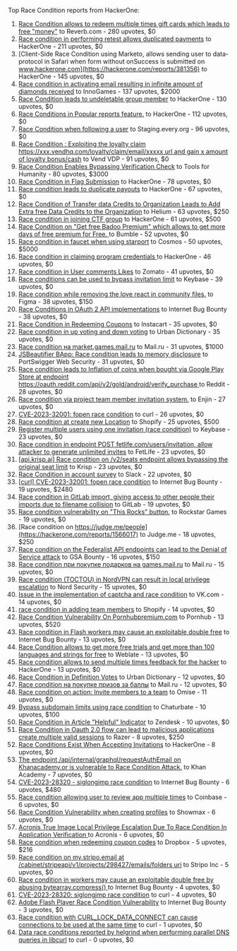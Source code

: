 Top Race Condition reports from HackerOne:

1. [Race Condition allows to redeem multiple times gift cards which leads to free "money"](https://hackerone.com/reports/759247) to Reverb.com - 280 upvotes, $0
2. [Race condition in performing retest allows duplicated payments](https://hackerone.com/reports/429026) to HackerOne - 211 upvotes, $0
3. [Client-Side Race Condition using Marketo, allows sending user to data-protocol in Safari when form without onSuccess is submitted on www.hackerone.com](https://hackerone.com/reports/381356) to HackerOne - 145 upvotes, $0
4. [Race condition in activating email resulting in infinite amount of diamonds received](https://hackerone.com/reports/509629) to InnoGames - 137 upvotes, $2000
5. [Race Condition leads to undeletable group member](https://hackerone.com/reports/604534) to HackerOne - 130 upvotes, $0
6. [Race Conditions in Popular reports feature.](https://hackerone.com/reports/146845) to HackerOne - 112 upvotes, $0
7. [Race Condition when following a user](https://hackerone.com/reports/927384) to Staging.every.org - 96 upvotes, $0
8. [Race Condition : Exploiting the loyalty claim https://xxx.vendhq.com/loyalty/claim/email/xxxxx url and gain x amount of loyalty bonus/cash](https://hackerone.com/reports/331940) to Vend VDP - 91 upvotes, $0
9. [Race Condition Enables Bypassing Verification Check](https://hackerone.com/reports/2110030) to Tools for Humanity - 80 upvotes, $3000
10. [Race Condition in Flag Submission](https://hackerone.com/reports/454949) to HackerOne - 78 upvotes, $0
11. [Race condition leads to duplicate payouts](https://hackerone.com/reports/220445) to HackerOne - 67 upvotes, $0
12. [Race Condition of Transfer data Credits to Organization Leads to Add Extra free Data Credits to the Organization](https://hackerone.com/reports/974892) to Helium - 63 upvotes, $250
13. [Race condition in joining CTF group](https://hackerone.com/reports/1540969) to HackerOne - 61 upvotes, $500
14. [Race Condition on "Get free Badoo Premium" which allows to get more days of free premium for Free. ](https://hackerone.com/reports/1037430) to Bumble - 52 upvotes, $0
15. [Race condition in faucet when using starport](https://hackerone.com/reports/1438052) to Cosmos - 50 upvotes, $5000
16. [Race condition in claiming program credentials ](https://hackerone.com/reports/488985) to HackerOne - 46 upvotes, $0
17. [Race condition in User comments  Likes](https://hackerone.com/reports/1409913) to Zomato - 41 upvotes, $0
18. [Race conditions can be used to bypass invitation limit](https://hackerone.com/reports/115007) to Keybase - 39 upvotes, $0
19. [Race condition while removing the love react in community files.](https://hackerone.com/reports/996141) to Figma - 38 upvotes, $150
20. [Race Conditions in OAuth 2 API implementations](https://hackerone.com/reports/55140) to Internet Bug Bounty - 38 upvotes, $0
21. [Race Condition in Redeeming Coupons](https://hackerone.com/reports/157996) to Instacart - 35 upvotes, $0
22. [Race condition in up voting and down voting](https://hackerone.com/reports/183837) to Urban Dictionary - 35 upvotes, $0
23. [Race condition на market.games.mail.ru](https://hackerone.com/reports/317557) to Mail.ru - 31 upvotes, $1000
24. [JSBeautifier BApp: Race condition leads to memory disclosure](https://hackerone.com/reports/187134) to PortSwigger Web Security - 31 upvotes, $0
25. [Race condition leads to Inflation of coins when bought via Google Play Store at endpoint https://oauth.reddit.com/api/v2/gold/android/verify_purchase ](https://hackerone.com/reports/801743) to Reddit - 28 upvotes, $0
26. [Race condition via project team member invitation system.](https://hackerone.com/reports/1108291) to Enjin - 27 upvotes, $0
27. [CVE-2023-32001: fopen race condition](https://hackerone.com/reports/2039870) to curl - 26 upvotes, $0
28. [Race condition at create new Location](https://hackerone.com/reports/413759) to Shopify - 25 upvotes, $500
29. [Register multiple users using one invitation (race condition)](https://hackerone.com/reports/148609) to Keybase - 23 upvotes, $0
30. [Race condition in endpoint POST fetlife.com/users/invitation, allow attacker to generate unlimited invites](https://hackerone.com/reports/1460373) to FetLife - 23 upvotes, $0
31. [[api.krisp.ai] Race condition on /v2/seats endpoint allows bypassing the original seat limit](https://hackerone.com/reports/1418419) to Krisp - 23 upvotes, $0
32. [Race Condition in account survey](https://hackerone.com/reports/165570) to Slack - 22 upvotes, $0
33. [[curl] CVE-2023-32001: fopen race condition](https://hackerone.com/reports/2078571) to Internet Bug Bounty - 19 upvotes, $2480
34. [Race condition in GitLab import, giving access to other people their imports due to filename collision](https://hackerone.com/reports/214028) to GitLab - 19 upvotes, $0
35. [Race condition vulnerability on "This Rocks" button.](https://hackerone.com/reports/474021) to Rockstar Games - 19 upvotes, $0
36. [Race condition on https://judge.me/people](https://hackerone.com/reports/1566017) to Judge.me  - 18 upvotes, $250
37. [Race condition on the Federalist API endpoints can lead to the Denial of Service attack](https://hackerone.com/reports/249319) to GSA Bounty - 16 upvotes, $150
38. [Race condition при покупке подарков на games.mail.ru](https://hackerone.com/reports/685432) to Mail.ru - 15 upvotes, $0
39. [Race condition (TOCTOU) in NordVPN can result in local privilege escalation](https://hackerone.com/reports/768110) to Nord Security - 15 upvotes, $0
40. [Issue in the implementation of captcha and race condition](https://hackerone.com/reports/67562) to VK.com - 14 upvotes, $0
41. [race condition in adding team members](https://hackerone.com/reports/176127) to Shopify - 14 upvotes, $0
42. [Race Condition Vulnerability On Pornhubpremium.com](https://hackerone.com/reports/183624) to Pornhub - 13 upvotes, $520
43. [Race condition in Flash workers may cause an exploitabl​e double free](https://hackerone.com/reports/37240) to Internet Bug Bounty - 13 upvotes, $0
44. [Race Condition allows to get more free trials and get more than 100 languages and strings for free](https://hackerone.com/reports/1087188) to Weblate - 13 upvotes, $0
45. [Race condition allows to send multiple times feedback for the hacker](https://hackerone.com/reports/1132171) to HackerOne - 13 upvotes, $0
46. [Race Condition in Definition Votes](https://hackerone.com/reports/152717) to Urban Dictionary - 12 upvotes, $0
47. [Race condition на покупке призов за баллы](https://hackerone.com/reports/700833) to Mail.ru - 12 upvotes, $0
48. [Race condition on action: Invite members to a team](https://hackerone.com/reports/1285538) to Omise - 11 upvotes, $0
49. [Bypass subdomain limits using race condition](https://hackerone.com/reports/395351) to Chaturbate - 10 upvotes, $100
50. [Race Condition in Article "Helpful" Indicator](https://hackerone.com/reports/109485) to Zendesk - 10 upvotes, $0
51. [Race Condition in Oauth 2.0 flow can lead to malicious applications create multiple valid sessions](https://hackerone.com/reports/699112) to Razer - 8 upvotes, $250
52. [Race Conditions Exist When Accepting Invitations](https://hackerone.com/reports/119354) to HackerOne - 8 upvotes, $0
53. [The endpoint /api/internal/graphql/requestAuthEmail on Khanacademy.or is vulnerable to Race Condition Attack.](https://hackerone.com/reports/1293377) to Khan Academy - 7 upvotes, $0
54. [ CVE-2023-28320 - siglongjmp race condition](https://hackerone.com/reports/1990421) to Internet Bug Bounty - 6 upvotes, $480
55. [Race condition allowing user to review app multiple times](https://hackerone.com/reports/106360) to Coinbase - 6 upvotes, $0
56. [Race Condition Vulnerability when creating profiles](https://hackerone.com/reports/1428690) to Showmax - 6 upvotes, $0
57. [Acronis True Image Local Privilege Escalation Due To Race Condition In Application Verification ](https://hackerone.com/reports/1251464) to Acronis - 6 upvotes, $0
58. [Race condition when redeeming coupon codes](https://hackerone.com/reports/59179) to Dropbox - 5 upvotes, $216
59. [Race condition on my.stripo.email at /cabinet/stripeapi/v1/projects/298427/emails/folders uri](https://hackerone.com/reports/994051) to Stripo Inc - 5 upvotes, $0
60. [Race condition in workers may cause an exploitable double free by abusing bytearray.compress()  ](https://hackerone.com/reports/47227) to Internet Bug Bounty - 4 upvotes, $0
61. [CVE-2023-28320: siglongjmp race condition](https://hackerone.com/reports/1929597) to curl - 4 upvotes, $0
62. [Adobe Flash Player Race Condition Vulnerability](https://hackerone.com/reports/119657) to Internet Bug Bounty - 3 upvotes, $0
63. [Race condition with CURL_LOCK_DATA_CONNECT can cause connections to be used at the same time](https://hackerone.com/reports/724134) to curl - 1 upvotes, $0
64. [Data race conditions reported by helgrind when performing parallel DNS queries in libcurl](https://hackerone.com/reports/1019457) to curl - 0 upvotes, $0
